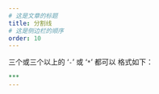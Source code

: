 ```yaml
---
# 这是文章的标题
title: 分割线
# 这是侧边栏的顺序
order: 10
---
```

三个或三个以上的 ‘`-`’ 或 ‘`*`’ 都可以 格式如下：
```yaml
***
---
```

